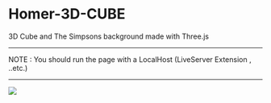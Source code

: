 # Homer-3D-CUBE
3D Cube and The Simpsons background made with Three.js
****************************************************************************
NOTE : You should run the page with a LocalHost (LiveServer Extension , ..etc.)
****************************************************************************
![](https://i.imgur.com/vGEHf7y.gif)

